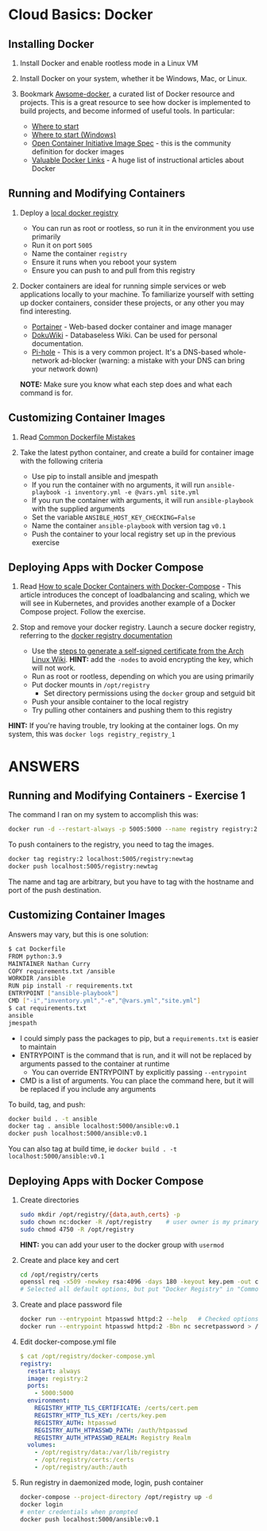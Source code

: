 # Cloud Basics: Docker

## Installing Docker

1. Install Docker and enable rootless mode in a Linux VM

2. Install Docker on your system, whether it be Windows, Mac, or Linux.

3. Bookmark [Awsome-docker](https://awesome-docker.netlify.app/#useful-resources), a curated list of Docker resource and projects.  This is a great resource to see how docker is implemented to build projects, and become informed of useful tools.  In particular:
   - [Where to start](https://awesome-docker.netlify.app/#where-to-start)
   - [Where to start (Windows)](https://awesome-docker.netlify.app/#where-to-start-windows)
   - [Open Container Initiative Image Spec](https://github.com/opencontainers/image-spec/blob/main/annotations.md) - this is the community definition for docker images
   - [Valuable Docker Links](http://nane.kratzke.pages.mylab.th-luebeck.de/about/blog/2014/08/24/valuable-docker-links/) - A huge list of instructional articles about Docker

## Running and Modifying Containers

1. Deploy a [local docker registry](https://docs.docker.com/registry/deploying/)
   - You can run as root or rootless, so run it in the environment you use primarily
   - Run it on port `5005`
   - Name the container `registry`
   - Ensure it runs when you reboot your system
   - Ensure you can push to and pull from this registry

2. Docker containers are ideal for running simple services or web applications locally to your machine. To familiarize yourself with setting up docker containers, consider these projects, or any other you may find interesting.
   - [Portainer](https://community.portainer.io/?hsLang=en) - Web-based docker container and image manager
   - [DokuWiki](https://www.dokuwiki.org/dokuwiki) - Databaseless Wiki. Can be used for personal documentation.
   - [Pi-hole](https://pi-hole.net/) - This is a very common project. It's a DNS-based whole-network ad-blocker (warning: a mistake with your DNS can bring your network down)

   **NOTE:** Make sure you know what each step does and what each command is for.

## Customizing Container Images

1. Read [Common Dockerfile Mistakes](https://blog.developer.atlassian.com/common-dockerfile-mistakes/)

2. Take the latest python container, and create a build for container image with the following criteria
   - Use pip to install ansible and jmespath
   - If you run the container with no arguments, it will run `ansible-playbook -i inventory.yml -e @vars.yml site.yml`
   - If you run the container with arguments, it will run `ansible-playbook` with the supplied arguments
   - Set the variable `ANSIBLE_HOST_KEY_CHECKING=False`
   - Name the container `ansible-playbook` with version tag `v0.1`
   - Push the container to your local registry set up in the previous exercise

## Deploying Apps with Docker Compose

1. Read [How to scale Docker Containers with Docker-Compose](https://brianchristner.io/how-to-scale-a-docker-container-with-docker-compose/) - This article introduces the concept of loadbalancing and scaling, which we will see in Kubernetes, and provides another example of a Docker Compose project. Follow the exercise.

2. Stop and remove your docker registry.  Launch a secure docker registry, referring to the [docker registry documentation](https://docs.docker.com/registry/deploying/)
   - Use the [steps to generate a self-signed certificate from the Arch Linux Wiki](https://wiki.archlinux.org/title/OpenSSL#Generate_a_self-signed_certificate_with_private_key_in_a_single_command). **HINT:** add the `-nodes` to avoid encrypting the key, which will not work.
   - Run as root or rootless, depending on which you are using primarily
   - Put docker mounts in `/opt/registry`
     - Set directory permissions using the `docker` group and setguid bit
   - Push your ansible container to the local registry
   - Try pulling other containers and pushing them to this registry

**HINT:** If you're having trouble, try looking at the container logs.  On my system, this was `docker logs registry_registry_1`


# ANSWERS

## Running and Modifying Containers - Exercise 1

The command I ran on my system to accomplish this was:

```bash
docker run -d --restart-always -p 5005:5000 --name registry registry:2
```

To push containers to the registry, you need to tag the images.

```bash
docker tag registry:2 localhost:5005/registry:newtag
docker push localhost:5005/registry:newtag
```

The name and tag are arbitrary, but you have to tag with the hostname and port of the push destination.


## Customizing Container Images

Answers may vary, but this is one solution:

```bash
$ cat Dockerfile
FROM python:3.9
MAINTAINER Nathan Curry
COPY requirements.txt /ansible
WORKDIR /ansible
RUN pip install -r requirements.txt
ENTRYPOINT ["ansible-playbook"]
CMD ["-i","inventory.yml","-e","@vars.yml","site.yml"]
$ cat requirements.txt 
ansible
jmespath
```

- I could simply pass the packages to pip, but a `requirements.txt` is easier to maintain
- ENTRYPOINT is the command that is run, and it will not be replaced by arguments passed to the container at runtime
  - You can override ENTRYPOINT by explicitly passing `--entrypoint`
- CMD is a list of arguments. You can place the command here, but it will be replaced if you include any arguments

To build, tag, and push:

```bash
docker build . -t ansible
docker tag . ansible localhost:5000/ansible:v0.1
docker push localhost:5000/ansible:v0.1
```

You can also tag at build time, ie `docker build . -t localhost:5000/ansible:v0.1`

## Deploying Apps with Docker Compose

1. Create directories

   ```bash
   sudo mkdir /opt/registry/{data,auth,certs} -p
   sudo chown nc:docker -R /opt/registry    # user owner is my primary user, group is docker
   sudo chmod 4750 -R /opt/registry
   ```

   **HINT:** you can add your user to the docker group with `usermod`

2. Create and place key and cert

   ```bash
   cd /opt/registry/certs
   openssl req -x509 -newkey rsa:4096 -days 180 -keyout key.pem -out cert.pem -nodes
   # Selected all default options, but put "Docker Registry" in "Common Name"
   ```

3. Create and place password file

   ```bash
   docker run --entrypoint htpasswd httpd:2 --help   # Checked options
   docker run --entrypoint htpasswd httpd:2 -Bbn nc secretpassword > /opt/registry/auth/htpasswd
   ```

4. Edit docker-compose.yml file

   ```yaml
   $ cat /opt/registry/docker-compose.yml
   registry:
     restart: always
     image: registry:2
     ports:
       - 5000:5000
     environment:
       REGISTRY_HTTP_TLS_CERTIFICATE: /certs/cert.pem
       REGISTRY_HTTP_TLS_KEY: /certs/key.pem
       REGISTRY_AUTH: htpasswd
       REGISTRY_AUTH_HTPASSWD_PATH: /auth/htpasswd
       REGISTRY_AUTH_HTPASSWD_REALM: Registry Realm
     volumes:
       - /opt/registry/data:/var/lib/registry
       - /opt/registry/certs:/certs
       - /opt/registry/auth:/auth
   ```

5. Run registry in daemonized mode, login, push container

   ```bash
   docker-compose --project-directory /opt/registry up -d
   docker login
   # enter credentials when prompted
   docker push localhost:5000/ansible:v0.1
   ```